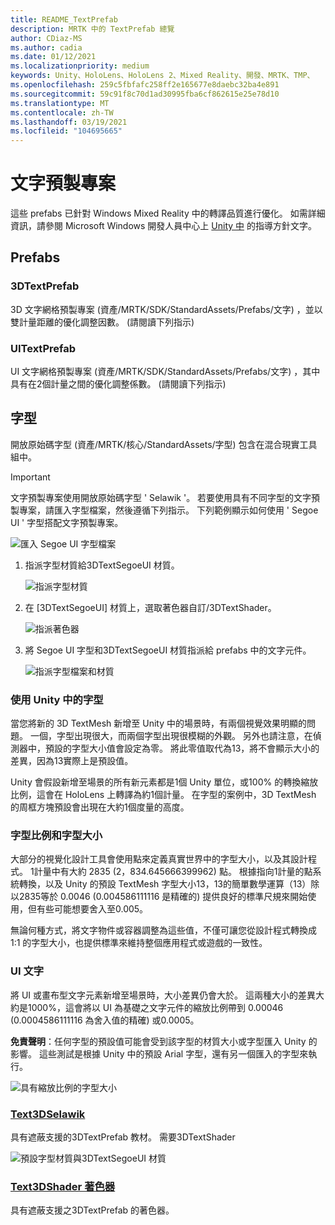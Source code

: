 ```yaml
---
title: README_TextPrefab
description: MRTK 中的 TextPrefab 總覽
author: CDiaz-MS
ms.author: cadia
ms.date: 01/12/2021
ms.localizationpriority: medium
keywords: Unity、HoloLens、HoloLens 2、Mixed Reality、開發、MRTK、TMP、
ms.openlocfilehash: 259c5fbfafc258ff2e165677e8daebc32ba4e891
ms.sourcegitcommit: 59c91f8c70d1ad30995fba6cf862615e25e78d10
ms.translationtype: MT
ms.contentlocale: zh-TW
ms.lasthandoff: 03/19/2021
ms.locfileid: "104695665"
---
```

# <a name="text-prefab"></a>文字預製專案

這些 prefabs 已針對 Windows Mixed Reality 中的轉譯品質進行優化。 如需詳細資訊，請參閱 Microsoft Windows 開發人員中心上 [Unity 中](https://docs.microsoft.com/windows/mixed-reality/text-in-unity) 的指導方針文字。

## <a name="prefabs"></a>Prefabs

### <a name="3dtextprefab"></a>3DTextPrefab

3D 文字網格預製專案 (資產/MRTK/SDK/StandardAssets/Prefabs/文字) ，並以雙計量距離的優化調整因數。  (請閱讀下列指示) 

### <a name="uitextprefab"></a>UITextPrefab

UI 文字網格預製專案 (資產/MRTK/SDK/StandardAssets/Prefabs/文字) ，其中具有在2個計量之間的優化調整係數。  (請閱讀下列指示) 

## <a name="fonts"></a>字型

開放原始碼字型 (資產/MRTK/核心/StandardAssets/字型) 包含在混合現實工具組中。

> [!IMPORTANT]
> 文字預製專案使用開放原始碼字型 ' Selawik '。 若要使用具有不同字型的文字預製專案，請匯入字型檔案，然後遵循下列指示。 下列範例顯示如何使用 ' Segoe UI ' 字型搭配文字預製專案。

![匯入 Segoe UI 字型檔案](Images/TextPrefab/TextPrefabInstructions01.png)

1. 指派字型材質給3DTextSegoeUI 材質。

    ![指派字型材質](Images/TextPrefab/TextPrefabInstructions02.png)

1. 在 [3DTextSegoeUI] 材質上，選取著色器自訂/3DTextShader。

    ![指派著色器](Images/TextPrefab/TextPrefabInstructions03.png)

1. 將 Segoe UI 字型和3DTextSegoeUI 材質指派給 prefabs 中的文字元件。

    ![指派字型檔案和材質](Images/TextPrefab/TextPrefabInstructions04.png)

### <a name="working-with-fonts-in-unity"></a>使用 Unity 中的字型

當您將新的 3D TextMesh 新增至 Unity 中的場景時，有兩個視覺效果明顯的問題。 一個，字型出現很大，而兩個字型出現很模糊的外觀。 另外也請注意，在偵測器中，預設的字型大小值會設定為零。 將此零值取代為13，將不會顯示大小的差異，因為13實際上是預設值。

Unity 會假設新增至場景的所有新元素都是1個 Unity 單位，或100% 的轉換縮放比例，這會在 HoloLens 上轉譯為約1個計量。 在字型的案例中，3D TextMesh 的周框方塊預設會出現在大約1個度量的高度。

### <a name="font-scale-and-font-sizes"></a>字型比例和字型大小

大部分的視覺化設計工具會使用點來定義真實世界中的字型大小，以及其設計程式。 1計量中有大約 2835 (2，834.645666399962) 點。 根據指向1計量的點系統轉換，以及 Unity 的預設 TextMesh 字型大小13，13的簡單數學運算（13）除以2835等於 0.0046 (0.004586111116 是精確的) 提供良好的標準尺規來開始使用，但有些可能想要舍入至0.005。

無論何種方式，將文字物件或容器調整為這些值，不僅可讓您從設計程式轉換成1:1 的字型大小，也提供標準來維持整個應用程式或遊戲的一致性。

### <a name="ui-text"></a>UI 文字

將 UI 或畫布型文字元素新增至場景時，大小差異仍會大於。 這兩種大小的差異大約是1000%，這會將以 UI 為基礎之文字元件的縮放比例帶到 0.00046 (0.0004586111116 為舍入值的精確) 或0.0005。

**免責聲明**：任何字型的預設值可能會受到該字型的材質大小或字型匯入 Unity 的影響。 這些測試是根據 Unity 中的預設 Arial 字型，還有另一個匯入的字型來執行。

![具有縮放比例的字型大小](Images/TextPrefab/TextPrefabInstructions07.png)

### <a name="text3dselawikmat"></a>[Text3DSelawik](https://github.com/microsoft/MixedRealityToolkit-Unity/tree/mrtk_development/Assets/MRTK/Core/StandardAssets/Materials)

具有遮蔽支援的3DTextPrefab 教材。 需要3DTextShader

![預設字型材質與3DTextSegoeUI 材質](Images/TextPrefab/TextPrefabInstructions06.png)

### <a name="text3dshadershader"></a>[Text3DShader 著色器](https://github.com/microsoft/MixedRealityToolkit-Unity/tree/mrtk_development/Assets/MRTK/Core/StandardAssets/Shaders)

具有遮蔽支援之3DTextPrefab 的著色器。
